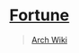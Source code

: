 # [Fortune](<https://en.wikipedia.org/wiki/Fortune_(Unix)>)

> [Arch Wiki](https://wiki.archlinux.org/title/Fortune)
